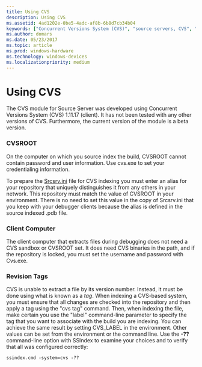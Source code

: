 ```yaml
---
title: Using CVS
description: Using CVS
ms.assetid: 4ad1202e-0be5-4adc-af8b-6b8d7cb34b04
keywords: ["Concurrent Versions System (CVS)", "source servers, CVS", "SrcSrv, CVS", "Concurrent Versions System (CVS), overview"]
ms.author: domars
ms.date: 05/23/2017
ms.topic: article
ms.prod: windows-hardware
ms.technology: windows-devices
ms.localizationpriority: medium
---
```


# Using CVS


The CVS module for Source Server was developed using Concurrent Versions System (CVS) 1.11.17 (client). It has not been tested with any other versions of CVS. Furthermore, the current version of the module is a beta version.

### <span id="cvsroot"></span><span id="CVSROOT"></span>CVSROOT

On the computer on which you source index the build, CVSROOT cannot contain password and user information. Use cvs.exe to set your credentialing information.

To prepare the [Srcsrv.ini](the-srcsrv-ini-file.md) file for CVS indexing you must enter an alias for your repository that uniquely distinguishes it from any others in your network. This repository must match the value of CVSROOT in your environment. There is no need to set this value in the copy of Srcsrv.ini that you keep with your debugger clients because the alias is defined in the source indexed .pdb file.

### <span id="client_computer"></span><span id="CLIENT_COMPUTER"></span>Client Computer

The client computer that extracts files during debugging does not need a CVS sandbox or CVSROOT set. It does need CVS binaries in the path, and if the repository is locked, you must set the username and password with Cvs.exe.

### <span id="revision_tags"></span><span id="REVISION_TAGS"></span>Revision Tags

CVS is unable to extract a file by its version number. Instead, it must be done using what is known as a *tag*. When indexing a CVS-based system, you must ensure that all changes are checked into the repository and then apply a tag using the "cvs tag" command. Then, when indexing the file, make certain you use the "label" command-line parameter to specify the tag that you want to associate with the build you are indexing. You can achieve the same result by setting CVS\_LABEL in the environment. Other values can be set from the environment or the command line. Use the **-??** command-line option with SSIndex to examine your choices and to verify that all was configured correctly:

```
ssindex.cmd -system=cvs -??
```

 

 





